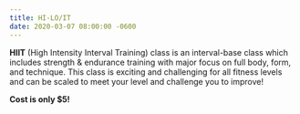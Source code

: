 ```yaml
---
title: HI-LO/IT
date: 2020-03-07 08:00:00 -0600
---
```


**HIIT** (High Intensity Interval Training) class is an interval-base class which includes strength & endurance training with major focus on full body, form, and technique. This class is exciting and challenging for all fitness levels and can be scaled to meet your level and challenge you to improve\!

**Cost is only $5\!**